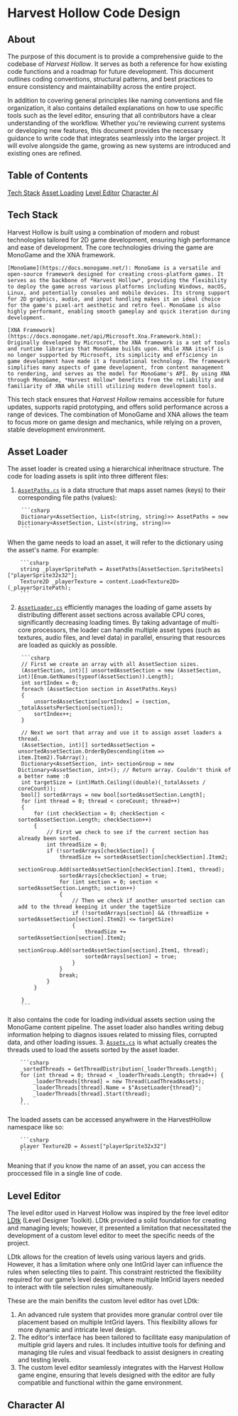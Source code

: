 # Harvest Hollow Code Design

## About

The purpose of this document is to provide a comprehensive guide to the codebase of *Harvest Hollow*. It serves as both a reference for how existing code functions and a roadmap for future development. This document outlines coding conventions, structural patterns, and best practices to ensure consistency and maintainability across the entire project.

In addition to covering general principles like naming conventions and file organization, it also contains detailed explanations on how to use specific tools such as the level editor, ensuring that all contributors have a clear understanding of the workflow. Whether you're reviewing current systems or developing new features, this document provides the necessary guidance to write code that integrates seamlessly into the larger project. It will evolve alongside the game, growing as new systems are introduced and existing ones are refined.

## Table of Contents

[Tech Stack](#tech-stack)
[Asset Loading](#asset-loader)
[Level Editor](#level-editor)
[Character AI](#character-ai)

## Tech Stack

Harvest Hollow is built using a combination of modern and robust technologies tailored for 2D game development, ensuring high performance and ease of development. The core technologies driving the game are MonoGame and the XNA framework.

    [MonoGame](https://docs.monogame.net/): MonoGame is a versatile and open-source framework designed for creating cross-platform games. It serves as the backbone of *Harvest Hollow*, providing the flexibility to deploy the game across various platforms including Windows, macOS, Linux, and potentially consoles and mobile devices. Its strong support for 2D graphics, audio, and input handling makes it an ideal choice for the game's pixel-art aesthetic and retro feel. MonoGame is also highly performant, enabling smooth gameplay and quick iteration during development.

    [XNA Framework](https://docs.monogame.net/api/Microsoft.Xna.Framework.html): Originally developed by Microsoft, the XNA framework is a set of tools and runtime libraries that MonoGame builds upon. While XNA itself is no longer supported by Microsoft, its simplicity and efficiency in game development have made it a foundational technology. The framework simplifies many aspects of game development, from content management to rendering, and serves as the model for MonoGame's API. By using XNA through MonoGame, *Harvest Hollow* benefits from the reliability and familiarity of XNA while still utilizing modern development tools.

This tech stack ensures that *Harvest Hollow* remains accessible for future updates, supports rapid prototyping, and offers solid performance across a range of devices. The combination of MonoGame and XNA allows the team to focus more on game design and mechanics, while relying on a proven, stable development environment.

## Asset Loader

The asset loader is created using a hierarchical inheritnace structure. The code for loading assets is split into three different files:

1. [`AssetPaths.cs`](../HarvestHollow/Content/AssetPaths.cs) is a data structure that maps asset names (keys) to their corresponding file paths (values):

        ```csharp 
        Dictionary<AssetSection, List<(string, string)>> AssetPaths = new Dictionary<AssetSection, List<(string, string)>>
        ```

When the game needs to load an asset, it will refer to the dictionary using the asset's name. For example:

        ```csharp
        string _playerSpritePath = AssetPaths[AssetSection.SpriteSheets]["playerSprite32x32"];
        Texture2D _playerTexture = content.Load<Texture2D>(_playerSpritePath);
        ```

2. [`AssetLoader.cs`](../HarvestHollow/Content/AssetLoader.cs)  efficiently manages the loading of game assets by distributing different asset sections across available CPU cores, significantly decreasing loading times. By taking advantage of multi-core processors, the loader can handle multiple asset types (such as textures, audio files, and level data) in parallel, ensuring that resources are loaded as quickly as possible.

        ```csharp
        // First we create an array with all AssetSection sizes.
        (AssetSection, int)[] unsortedAssetSection = new (AssetSection, int)[Enum.GetNames(typeof(AssetSection)).Length];
        int sortIndex = 0;
        foreach (AssetSection section in AssetPaths.Keys)
        {
            unsortedAssetSection[sortIndex] = (section, _totalAssetsPerSection[section]);
            sortIndex++;
        }

        // Next we sort that array and use it to assign asset loaders a thread.
        (AssetSection, int)[] sortedAssetSection = unsortedAssetSection.OrderByDescending(item =>   item.Item2).ToArray();
        Dictionary<AssetSection, int> sectionGroup = new Dictionary<AssetSection, int>(); // Return array. Couldn't think of a better name :0
        int targetSize = (int)Math.Ceiling((double)(_totalAssets / coreCount));
        bool[] sortedArrays = new bool[sortedAssetSection.Length];
        for (int thread = 0; thread < coreCount; thread++)
        {
            for (int checkSection = 0; checkSection < sortedAssetSection.Length; checkSection++)
            {
                // First we check to see if the current section has already been sorted.
                int threadSize = 0;
                if (!sortedArrays[checkSection]) {
                    threadSize += sortedAssetSection[checkSection].Item2;
                    sectionGroup.Add(sortedAssetSection[checkSection].Item1, thread);
                    sortedArrays[checkSection] = true;
                    for (int section = 0; section < sortedAssetSection.Length; section++)
                    {
                        // Then we check if another unsorted section can add to the thread keeping it under the tagetSize
                        if (!sortedArrays[section] && (threadSize + sortedAssetSection[section].Item2) <= targetSize)
                        {
                            threadSize += sortedAssetSection[section].Item2;
                            sectionGroup.Add(sortedAssetSection[section].Item1, thread);
                            sortedArrays[section] = true;
                        }
                    }
                    break;
                }
            }

        }
        ```

It also contains the code for loading individual assets section using the MonoGame content pipeline. The asset loader also handles writing debug information helping to diagnos issues related to missing files, corrupted data, and  other loading issues.
3. [`Assets.cs`](../HarvestHollow/Content/Assets.cs) is what actually creates the threads used to load the assets sorted by the asset loader.

        ```csharp
        _sortedThreads = GetThreadDistribution(_loaderThreads.Length);
        for (int thread = 0; thread < _loaderThreads.Length; thread++) {
            _loaderThreads[thread] = new Thread(LoadThreadAssets);
            _loaderThreads[thread].Name = $"AssetLoader{thread}";
            _loaderThreads[thread].Start(thread);
        }
        ```

The loaded assets can be accessed anywhwere in the HarvestHollow namespace like so:

        ```csharp
        player Texture2D = Assest["playerSprite32x32"]
        ```
Meaning that if you know the name of an asset, you can access the proccessed file in a single line of code.

## Level Editor

The level editor used in Harvest Hollow was inspired by the free level editor [LDtk](https://ldtk.io/docs/) (Level Designer Toolkit). LDtk provided a solid foundation for creating and managing levels; however, it presented a limitation that necessitated the development of a custom level editor to meet the specific needs of the project.

LDtk allows for the creation of levels using various layers and grids. However, it has a limitation where only one IntGrid layer can influence the rules when selecting tiles to paint. This constraint restricted the flexibility required for our game’s level design, where multiple IntGrid layers needed to interact with tile selection rules simultaneously.

These are the main benifits the custom level editor has ovet LDtk:

1. An advanced rule system that provides more granular control over tile placement based on multiple IntGrid layers. This flexibility allows for more dynamic and intricate level design.
2. The editor's interface has been tailored to facilitate easy manipulation of multiple grid layers and rules. It includes intuitive tools for defining and managing tile rules and visual feedback to assist designers in creating and testing levels.
3. The custom level editor seamlessly integrates with the Harvest Hollow game engine, ensuring that levels designed with the editor are fully compatible and functional within the game environment.

## Character AI

